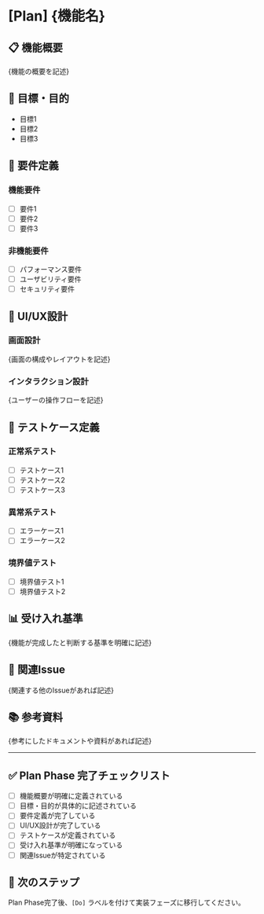 # [Plan] {機能名}

## 📋 機能概要
{機能の概要を記述}

## 🎯 目標・目的
- 目標1
- 目標2
- 目標3

## 📝 要件定義

### 機能要件
- [ ] 要件1
- [ ] 要件2
- [ ] 要件3

### 非機能要件
- [ ] パフォーマンス要件
- [ ] ユーザビリティ要件
- [ ] セキュリティ要件

## 🎨 UI/UX設計

### 画面設計
{画面の構成やレイアウトを記述}

### インタラクション設計
{ユーザーの操作フローを記述}

## 🧪 テストケース定義

### 正常系テスト
- [ ] テストケース1
- [ ] テストケース2
- [ ] テストケース3

### 異常系テスト
- [ ] エラーケース1
- [ ] エラーケース2

### 境界値テスト
- [ ] 境界値テスト1
- [ ] 境界値テスト2

## 📊 受け入れ基準
{機能が完成したと判断する基準を明確に記述}

## 🔗 関連Issue
{関連する他のIssueがあれば記述}

## 📚 参考資料
{参考にしたドキュメントや資料があれば記述}

---

## ✅ Plan Phase 完了チェックリスト
- [ ] 機能概要が明確に定義されている
- [ ] 目標・目的が具体的に記述されている
- [ ] 要件定義が完了している
- [ ] UI/UX設計が完了している
- [ ] テストケースが定義されている
- [ ] 受け入れ基準が明確になっている
- [ ] 関連Issueが特定されている

## 🚀 次のステップ
Plan Phase完了後、`[Do]` ラベルを付けて実装フェーズに移行してください。
